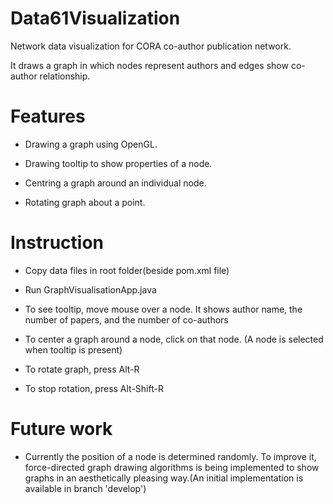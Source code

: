 # Data61Visualization
Network data visualization for CORA co-author publication network.

It draws a graph in which nodes represent authors and edges show co-author relationship. 

# Features
  
  - Drawing a graph using OpenGL.

  - Drawing tooltip to show properties of a node.

  - Centring a graph around an individual node.

  - Rotating graph about a point.   

# Instruction

  - Copy data files in root folder(beside pom.xml file)
  
  - Run GraphVisualisationApp.java 

  - To see tooltip, move mouse over a node. It shows author name, the number of papers, and the number of co-authors

  - To center a graph around a node, click on that node. (A node is selected when tooltip is present)

  - To rotate graph, press Alt-R

  - To stop rotation, press Alt-Shift-R 

# Future work

  - Currently the position of a node is determined randomly. To improve it, force-directed graph drawing algorithms is being implemented to show graphs in an aesthetically pleasing way.(An initial implementation is available in branch 'develop')  